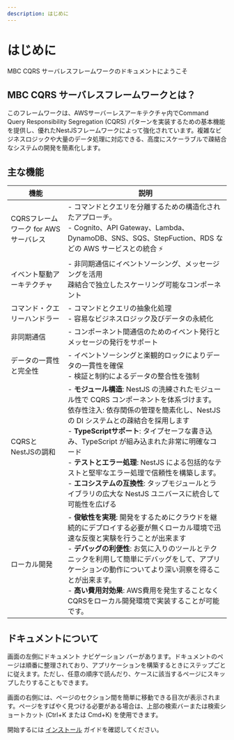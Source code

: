 ```yaml
---
description: はじめに
---
```


# はじめに

MBC CQRS サーバレスフレームワークのドキュメントにようこそ

## MBC CQRS サーバレスフレームワークとは？

このフレームワークは、AWSサーバーレスアーキテクチャ内でCommand Query Responsibility Segregation (CQRS) パターンを実装するための基本機能を提供し、優れたNestJSフレームワークによって強化されています。複雑なビジネスロジックや大量のデータ処理に対応できる、高度にスケーラブルで疎結合なシステムの開発を簡素化します。

## 主な機能

| 機能 | 説明 |
| ---------------------------- | ---------------------------- |
| CQRSフレームワーク for AWS サーバレス          | - コマンドとクエリを分離するための構造化されたアプローチ。<br />- Cognito、API Gateway、Lambda、DynamoDB、SNS、SQS、StepFuction、RDS などの AWS サービスとの統合 ⚡    |
| イベント駆動アーキテクチャ          | - 非同期通信にイベントソーシング、メッセージングを活用<br />疎結合で独立したスケーリング可能なコンポーネント    |
| コマンド・クエリーハンドラー          | - コマンドとクエリの抽象化処理<br />- 容易なビジネスロジック及びデータの永続化    |
| 非同期通信          | - コンポーネント間通信のためのイベント発行とメッセージの発行をサポート    |
| データの一貫性と完全性          | - イベントソーシングと楽観的ロックによりデータの一貫性を確保<br />- 検証と制約によるデータの整合性を強制    |
| CQRSとNestJSの調和          | - **モジュール構造**: NestJS の洗練されたモジュール性で CQRS コンポーネントを体系づけます。<br/> 依存性注入: 依存関係の管理を簡素化し、NestJS の DI システムとの疎結合を採用します <br/>- **TypeScriptサポート**: タイプセーフな書き込み、TypeScript が組み込まれた非常に明確なコード <br/>- **テストとエラー処理**: NestJS による包括的なテストと堅牢なエラー処理で信頼性を構築します。 <br/>- **エコシステムの互換性**: タップモジュールとライブラリの広大な NestJS ユニバースに統合して可能性を広げる    |
| ローカル開発          | - **俊敏性を実現**: 開発をするためにクラウドを継続的にデプロイする必要が無くローカル環境で迅速な反復と実験を行うことが出来ます<br/>- **デバッグの利便性**: お気に入りのツールとテクニックを利用して簡単にデバッグをして、アプリケーションの動作についてより深い洞察を得ることが出来ます。<br/>- **高い費用対効果**: AWS費用を発生することなくCQRSをローカル開発環境で実装することが可能です。    |

## ドキュメントについて

画面の左側にドキュメント ナビゲーション バーがあります。ドキュメントのページは順番に整理されており、アプリケーションを構築するときにステップごとに従えます。ただし、任意の順序で読んだり、ケースに該当するページにスキップしたりすることもできます。

画面の右側には、ページのセクション間を簡単に移動できる目次が表示されます。ページをすばやく見つける必要がある場合は、上部の検索バーまたは検索ショートカット (Ctrl+K または Cmd+K) を使用できます。

開始するには [インストール](./installation.md) ガイドを確認してください。
